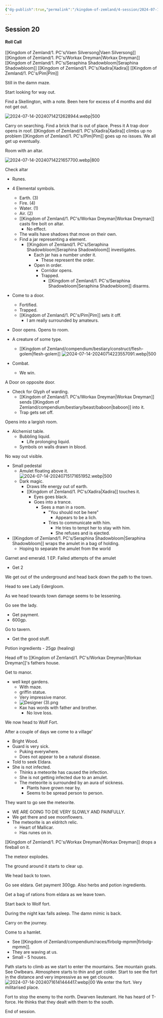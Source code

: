 ```yaml
---
{"dg-publish":true,"permalink":"/kingdom-of-zemland/4-session/2024-07-14/","tags":["Session_Note"]}
---
```




## Session 20

#### Roll Call

[[Kingdom of Zemland/1. PC's/Vaen Silversong\|Vaen Silversong]]
[[Kingdom of Zemland/1. PC's/Workax Dreyman\|Workax Dreyman]]
[[Kingdom of Zemland/1. PC's/Seraphina Shadowbloom\|Seraphina Shadowbloom]]
[[Kingdom of Zemland/1. PC's/Xadira\|Xadira]]
[[Kingdom of Zemland/1. PC's/Pim\|Pim]] 

Still in the damn maze.

Start looking for way out.

Find a Skellington, with a note.  Been here for excess of 4 months and did not get out.

![2024-07-14-20240714212628944.webp|500](/img/user/Kingdom%20of%20Zemland/z_Attachments/2024-07-14-20240714212628944.webp)

Carry on searching.  Find a brick that is out of place.
Press it 
A trap door opens in roof.
[[Kingdom of Zemland/1. PC's/Xadira\|Xadira]] climbs up no problem
[[Kingdom of Zemland/1. PC's/Pim\|Pim]] goes up no issues.
We all get up eventually.

Room with an altar.

![2024-07-14-20240714221657700.webp|800](/img/user/Kingdom%20of%20Zemland/z_Attachments/2024-07-14-20240714221657700.webp)

Check altar
- Runes.
- 4 Elemental symbols.
	- Earth. (3)
	- Fire. (4)
	- Water. (1)
	- Air. (2)
	- [[Kingdom of Zemland/1. PC's/Workax Dreyman\|Workax Dreyman]] casts fire bolt on altar.
		- No effect.
	- The walls have shadows that move on their own.
	- Find a jar representing a element.
		- [[Kingdom of Zemland/1. PC's/Seraphina Shadowbloom\|Seraphina Shadowbloom]] investigates.
			- Each jar has a number under it.
				- These represent the order.
			- Open in order.
				- Corridor opens.
				- Trapped.
					- [[Kingdom of Zemland/1. PC's/Seraphina Shadowbloom\|Seraphina Shadowbloom]] disarms.
- Come to a door.
	- Fortified.
	- Trapped.
	- [[Kingdom of Zemland/1. PC's/Pim\|Pim]] sets it off.
		- I am really surrounded by amateurs.
- Door opens.
Opens to room.
- A creature of some type.
	- [[Kingdom of Zemland/compendium/bestiary/construct/flesh-golem\|flesh-golem]]
![2024-07-14-20240714223557091.webp|500](/img/user/Kingdom%20of%20Zemland/z_Attachments/2024-07-14-20240714223557091.webp)

- Combat.
	- We win.

A Door on opposite door.
- Check for Glyph of warding.
	- [[Kingdom of Zemland/1. PC's/Workax Dreyman\|Workax Dreyman]] sends [[Kingdom of Zemland/compendium/bestiary/beast/baboon\|baboon]] into it.
	- Trap gets set off.

Opens into a largish room.
- Alchemist table.
	- Bubbling liquid.
		- Life prolonging liquid.
	- Symbols on walls drawn in blood.

No way out visible.
- Small pedestal
	- Amulet floating above it.
![2024-07-14-20240715171651952.webp|500](/img/user/Kingdom%20of%20Zemland/z_Attachments/2024-07-14-20240715171651952.webp)
	- Dark magic.
		- Draws life energy out of earth.
		- [[Kingdom of Zemland/1. PC's/Xadira\|Xadira]] touches it.
			- Eyes goes black.
			- Goes into a trance.
				- Sees a man in a room.
					- "You should not be here"
						- Appears to be a lich.
					- Tries to communicate with him.
						- He tries to tempt her to stay with him.
						- She refuses and is ejected.
- [[Kingdom of Zemland/1. PC's/Seraphina Shadowbloom\|Seraphina Shadowbloom]] wraps the amulet in a bag of holding.
	- Hoping to separate the amulet from the world

Garnet and emerald.
1 EP.
Failed attempts of the amulet 
- Get 2

We get out of the underground and head back down the path to the town.

Head to see Lady Edergloom.

As we head towards town damage seems to be lessening.

Go see the lady.
- Get payment.
- 600gp.

Go to tavern.
- Get the good stuff.

Potion ingredients - 25gp (healing)

Head off to [[Kingdom of Zemland/1. PC's/Workax Dreyman\|Workax Dreyman]]'s fathers house.

Get to manor.
- well kept gardens.
	- With maze.
	- griffin statue.
	- Very impressive manor.
	- ![Designer (3).png](/img/user/Kingdom%20of%20Zemland/Designer%20(3).png)
	- Kax has words with father and brother.
		- No love loss.


We now head to Wolf Fort.

After a couple of days we come to a village'
- Bright Wood.
- Guard is very sick.
	- Puking everywhere.
	- Does not appear to be a natural disease.
- Told to seek Eldara.
- She is not infected.
	- Thinks a meteorite has caused the infection.
	- She is not getting infected due to an amulet.
	- The meteorite is surrounded by an aura of sickness.
		- Plants have grown near by.
		- Seems to be spread person to person.

They want to go see the meteorite.
- WE ARE GOING TO DIE VERY SLOWLY AND PAINFULLY.
- We get there and see moonflowers.
- The meteorite is an eldritch relic.
	- Heart of Mallicar.
	- Has runes on in.

[[Kingdom of Zemland/1. PC's/Workax Dreyman\|Workax Dreyman]] drops a fireball on it.

The meteor explodes.

The ground around it starts to clear up.

We head back to town.

Go see eldara.
Get payment 300gp.
Also herbs and potion ingredients.

Get a bag of rations from eldara as we leave town.

Start back to Wolf fort.

During the night kax falls asleep.  The damn mimic is back. 

Carry on the journey.

Come to a hamlet.
- See [[Kingdom of Zemland/compendium/races/firbolg-mpmm\|firbolg-mpmm]].
- They are waving at us.
- Small - 5 houses.

Path starts to climb as we start to enter the mountains.
See mountain goats.
See Owlbears.
Atmosphere starts to thin and get colder.
Start to see the fort in the distance and very impressive as we get closure.
![2024-07-14-20240716141444417.webp|00](/img/user/Kingdom%20of%20Zemland/z_Attachments/2024-07-14-20240716141444417.webp)
We enter the fort.
Very militarised place.

Fort to stop the enemy to the north.
Dwarven lieutenant.
He has heard of T-force.
He thinks that they dealt with them to the south.

End of session.
